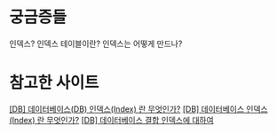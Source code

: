 # 궁금증들 

인덱스?
인덱스 테이블이란?
인덱스는 어떻게 만드나?

# 참고한 사이트 

[[DB] 데이터베이스(DB) 인덱스(Index) 란 무엇인가?](https://choicode.tistory.com/27)
[[DB] 데이터베이스 인덱스(Index) 란 무엇인가?](https://coding-factory.tistory.com/746)
[[DB] 데이터베이스 결합 인덱스에 대하여](https://coding-factory.tistory.com/755)

